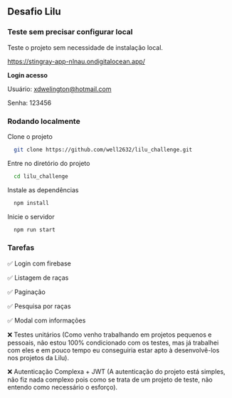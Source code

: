 ## Desafio Lilu

### Teste sem precisar configurar local
Teste o projeto sem necessidade de instalação local.

https://stingray-app-nlnau.ondigitalocean.app/

**Login acesso**

Usuário: xdwelington@hotmail.com

Senha: 123456

### Rodando localmente

Clone o projeto

```bash
  git clone https://github.com/well2632/lilu_challenge.git
```

Entre no diretório do projeto

```bash
  cd lilu_challenge
```

Instale as dependências

```bash
  npm install
```

Inicie o servidor

```bash
  npm run start
```



### Tarefas

✅ Login com firebase

✅ Listagem de raças

✅ Paginação

✅ Pesquisa por raças

✅ Modal com informações

❌ Testes unitários (Como venho trabalhando em projetos pequenos e pessoais, não estou 100% condicionado com os testes, mas já trabalhei com eles e em pouco tempo eu conseguiria estar apto à desenvolvê-los nos projetos da Lilu). 

❌ Autenticação Complexa + JWT (A autenticação do projeto está simples, não fiz nada complexo pois como se trata de um projeto de teste, não entendo como necessário o esforço).
